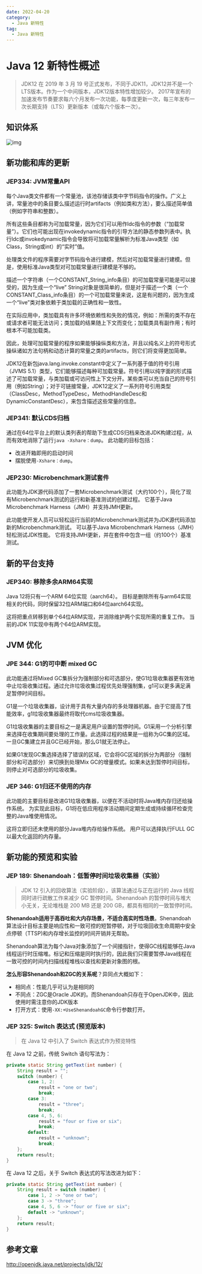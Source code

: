 ```yaml
---
date: 2022-04-20
category:
  - Java 新特性
tag:
  - Java 新特性
---
```

# Java 12 新特性概述 

> JDK12 在 2019 年 3 月 19 号正式发布，不同于JDK11，JDK12并不是一个LTS版本。作为一个中间版本，JDK12版本特性增加较少。 2017年宣布的加速发布节奏要求每六个月发布一次功能，每季度更新一次，每三年发布一次长期支持（LTS）更新版本（或每六个版本一次）。

## 知识体系

![img](https://www.pdai.tech/images/java/java-12.png)

## 新功能和库的更新

### JEP334: JVM常量API

每个Java类文件都有一个常量池，该池存储该类中字节码指令的操作。广义上讲，常量池中的条目要么描述运行时artifacts（例如类和方法），要么描述简单值（例如字符串和整数）。

所有这些条目都称为可加载常量，因为它们可以用作ldc指令的参数（“加载常量”）。它们也可能出现在invokedynamic指令的引导方法的静态参数列表中。执行ldc或invokedynamic指令会导致将可加载常量解析为标准Java类型（如Class，String或int）的“实时”值。

处理类文件的程序需要对字节码指令进行建模，然后对可加载常量进行建模。但是，使用标准Java类型对可加载常量进行建模是不够的。

描述一个字符串（一个CONSTANT_String_info条目）的可加载常量可能是可以接受的，因为生成一个“live” String对象是很简单的，但是对于描述一个类（一个CONSTANT_Class_info条目）的一个可加载常量来说，这是有问题的，因为生成一个“live”类对象依赖于类加载的正确性和一致性。

在实际应用中，类加载具有许多环境依赖性和失败的情况，例如：所需的类不存在或请求者可能无法访问；类加载的结果随上下文而变化；加载类具有副作用；有时根本不可能加载类。

因此，处理可加载常量的程序如果能够操纵类和方法，并且以纯名义上的符号形式操纵诸如方法句柄和动态计算的常量之类的artifacts，则它们将变得更加简单。

JDK12在新包java.lang.invoke.constant中定义了一系列基于值的符号引用（JVMS 5.1）类型，它们能够描述每种可加载常量。符号引用以纯字面的形式描述了可加载常量，与类加载或可访问性上下文分开。某些类可以充当自己的符号引用（例如String）；对于可链接常量，JDK12定义了一系列符号引用类型（ClassDesc，MethodTypeDesc，MethodHandleDesc和DynamicConstantDesc），来包含描述这些常量的信息。

### JEP341: 默认CDS归档

通过在64位平台上的默认类列表的帮助下生成CDS归档来改进JDK构建过程，从而有效地消除了运行`java -Xshare：dump`。 此功能的目标包括：

- 改进开箱即用的启动时间
- 摆脱使用`-Xshare：dump`。

### JEP230: Microbenchmark测试套件

此功能为JDK源代码添加了一套Microbenchmark测试（大约100个），简化了现有Microbenchmark测试的运行和新基准测试的创建过程。 它基于Java Microbenchmark Harness（JMH）并支持JMH更新。

此功能使开发人员可以轻松运行当前的Microbenchmark测试并为JDK源代码添加新的Microbenchmark测试。 可以基于Java Microbenchmark Harness（JMH）轻松测试JDK性能。 它将支持JMH更新，并在套件中包含一组（约100个）基准测试。

## 新的平台支持

### JEP340: 移除多余ARM64实现

Java 12将只有一个ARM 64位实现（aarch64）。 目标是删除所有与arm64实现相关的代码，同时保留32位ARM端口和64位aarch64实现。

这将把重点转移到单个64位ARM实现，并消除维护两个实现所需的重复工作。 当前的JDK 11实现中有两个64位ARM实现。

## JVM 优化

### JPE 344: G1的可中断 mixed GC

此功能通过将Mixed GC集拆分为强制部分和可选部分，使G1垃圾收集器更有效地中止垃圾收集过程。通过允许垃圾收集过程优先处理强制集，g1可以更多满足满足暂停时间目标。

G1是一个垃圾收集器，设计用于具有大量内存的多处理器机器。由于它提高了性能效率，g1垃圾收集器最终将取代cms垃圾收集器。

G1垃圾收集器的主要目标之一是满足用户设置的暂停时间。G1采用一个分析引擎来选择在收集期间要处理的工作量。此选择过程的结果是一组称为GC集的区域。一旦GC集建立并且GC已经开始，那么G1就无法停止。

如果G1发现GC集选择选择了错误的区域，它会将GC区域的拆分为两部分（强制部分和可选部分）来切换到处理Mix GC的增量模式。如果未达到暂停时间目标，则停止对可选部分的垃圾收集。

### JEP 346: G1归还不使用的内存

此功能的主要目标是改进G1垃圾收集器，以便在不活动时将Java堆内存归还给操作系统。 为实现此目标，G1将在低应用程序活动期间定期生成或持续循环检查完整的Java堆使用情况。

这将立即归还未使用的部分Java堆内存给操作系统。 用户可以选择执行FULL GC以最大化返回的内存量。

## 新功能的预览和实验

### JEP 189: Shenandoah：低暂停时间垃圾收集器（实验）

> JDK 12 引入的回收算法（实验阶段），该算法通过与正在运行的 Java 线程同时进行疏散工作来减少 GC 暂停时间。Shenandoah 的暂停时间与堆大小无关，无论堆栈是 200 MB 还是 200 GB，都具有相同的一致暂停时间。

**Shenandoah适用于高吞吐和大内存场景，不适合高实时性场景**。Shenandoah算法设计目标主要是响应性和一致可控的短暂停顿，对于垃圾回收生命周期中安全点停顿（TTSP)和内存增长监控的时间开销并无帮助。

Shenandoah算法为每个Java对象添加了一个间接指针，使得GC线程能够在Java线程运行时压缩堆。标记和压缩是同时执行的，因此我们只需要暂停Java线程在一致可控的时间内扫描线程堆栈以查找和更新对象图的根。

**怎么形容Shenandoah和ZGC的关系呢**？异同点大概如下：

- 相同点：性能几乎可认为是相同的
- 不同点：ZGC是Oracle JDK的。而Shenandoah只存在于OpenJDK中，因此使用时需注意你的JDK版本
- 打开方式：使用`-XX:+UseShenandoahGC`命令行参数打开。

### JEP 325: Switch 表达式 (预览版本)

> 在 Java 12 中引入了 Switch 表达式作为预览特性

在 Java 12 之前，传统 Switch 语句写法为：

```java
private static String getText(int number) {
    String result = "";
    switch (number) {
        case 1, 2:
            result = "one or two";
            break;
        case 3:
            result = "three";
            break;
        case 4, 5, 6:
            result = "four or five or six";
            break;
        default:
            result = "unknown";
            break;
    };
    return result;
}
```

在 Java 12 之后，关于 Switch 表达式的写法改进为如下：

```java
private static String getText(int number) {
    String result = switch (number) {
        case 1, 2 -> "one or two";
        case 3 -> "three";
        case 4, 5, 6 -> "four or five or six";
        default -> "unknown";
    };
    return result;
}
```

## 参考文章

http://openjdk.java.net/projects/jdk/12/
